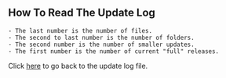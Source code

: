 ## How To Read The Update Log
```
- The last number is the number of files.
- The second to last number is the number of folders.
- The second number is the number of smaller updates.
- The first number is the number of current "full" releases.
```

Click [here](../README.md) to go back to the update log file.